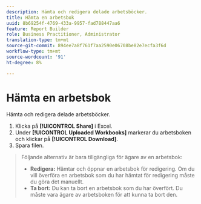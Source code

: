 ```yaml
---
description: Hämta och redigera delade arbetsböcker.
title: Hämta en arbetsbok
uuid: 8b69254f-4769-433a-9957-fad788447aa6
feature: Report Builder
role: Business Practitioner, Administrator
translation-type: tm+mt
source-git-commit: 894ee7a8f761f7aa2590e06708be82e7ecfa3f6d
workflow-type: tm+mt
source-wordcount: '91'
ht-degree: 8%

---
```



# Hämta en arbetsbok

Hämta och redigera delade arbetsböcker.

1. Klicka på **[!UICONTROL Share]** i Excel.
1. Under **[!UICONTROL Uploaded Workbooks]** markerar du arbetsboken och klickar på **[!UICONTROL Download]**.
1. Spara filen.

>Följande alternativ är bara tillgängliga för ägare av en arbetsbok:
>
>* **Redigera:** Hämtar och öppnar en arbetsbok för redigering. Om du vill överföra en arbetsbok som du har hämtat för redigering måste du göra det manuellt.
>* **Ta bort:** Du kan ta bort en arbetsbok som du har överfört. Du måste vara ägare av arbetsboken för att kunna ta bort den.

>


